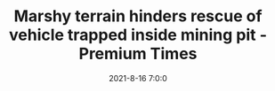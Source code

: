 ---
"title": "Marshy terrain hinders rescue of vehicle trapped inside mining pit - Premium Times"
"date": "2021-8-16 7:0:0"
"feed_name": "GOOGLENEWSMINING"
"feed_website": "https://news.google.com/search?q=mining%2Bincident&hl=en-US&gl=US&ceid=US:en"
"feed_rss": "https://news.google.com/rss/search?q=mining%2Bincident&hl=en-US&gl=US&ceid=US:en"
"link": "https://www.premiumtimesng.com/regional/ssouth-east/479413-marshy-terrain-hinders-rescue-of-vehicle-trapped-inside-mining-pit.html"
"file": "_posts/2021-1-1-b6af9bdd8292a10b47b27b8b7119859d07eb88d9.md"
"accident": "0"
"drilling": "0"
---